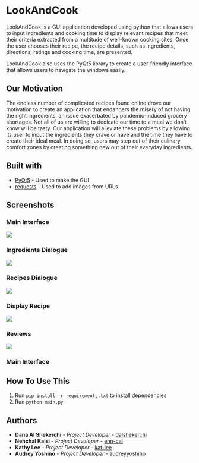 # LookAndCook
LookAndCook is a GUI application developed using python that allows users to input ingredients and cooking time to display relevant recipes that meet their criteria extracted from a multitude of well-known cooking sites. Once the user chooses their recipe, the recipe details, such as ingredients, directions, ratings and cooking time, are presented.

LookAndCook also uses the PyQt5 library to create a user-friendly interface that allows users to navigate the windows easily.

## Our Motivation
The endless number of complicated recipes found online drove our motivation to create an application that endangers the misery of not having the right ingredients, an issue exacerbated by pandemic-induced grocery shortages. Not all of us are willing to dedicate our time to a meal we don’t know will be tasty.  Our application will alleviate these problems by allowing its user to input the ingredients they crave or have and the time they have to create their ideal meal. In doing so, users may step out of their culinary comfort zones by creating something new out of their everyday ingredients.

## Built with
* [PyQt5](https://pypi.org/project/PyQt5/) - Used to make the GUI
* [requests](https://docs.python-requests.org/en/master/) - Used to add images from URLs

## Screenshots

### Main Interface
![](https://i.imgur.com/xpyoaAQ.png)

### Ingredients Dialogue
![](https://i.imgur.com/LUiLPri.png)

### Recipes Dialogue
![](https://i.imgur.com/oE5vBTI.png)

### Display Recipe
![](https://i.imgur.com/dpG2RY8.png)

### Reviews
![](https://i.imgur.com/H9dTR5e.png)

### Main Interface
## How To Use This
1. Run `pip install -r requirements.txt` to install dependencies
2. Run `python main.py`

## Authors
* **Dana Al Shekerchi** - *Project Developer* - [dalshekerchi](https://github.com/dalshekerchi)
* **Nehchal Kalsi** - *Project Developer* - [enn-cal](https://github.com/enn-cal)
* **Kathy Lee** - *Project Developer* - [kat-lee](https://github.com/kat-lee)
* **Audrey Yoshino** - *Project Developer* - [audreyyoshino](https://github.com/audreyyoshino)

